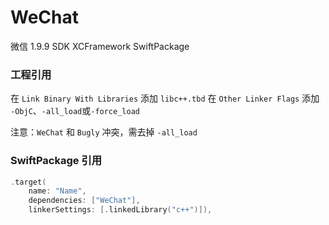 # WeChat

微信 1.9.9 SDK XCFramework SwiftPackage

### 工程引用
在 `Link Binary With Libraries` 添加 `libc++.tbd`
在 `Other Linker Flags` 添加 `-ObjC`、`-all_load`或`-force_load` 

注意：`WeChat` 和 `Bugly` 冲突，需去掉 `-all_load`

### SwiftPackage 引用

```swift
.target(
    name: "Name",
    dependencies: ["WeChat"],
    linkerSettings: [.linkedLibrary("c++")]),
```
